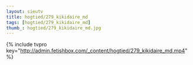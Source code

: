 ```yaml
--- 
layout: sieutv
title: hogtied/279_kikidaire_md
tags: [hogtied/279_kikidaire_md]
thumb_: hogtied/279_kikidaire_md.jpg
---
```

{% include tvpro key="http://admin.fetishbox.com/_content/hogtied/279_kikidaire_md.mp4" %} 
